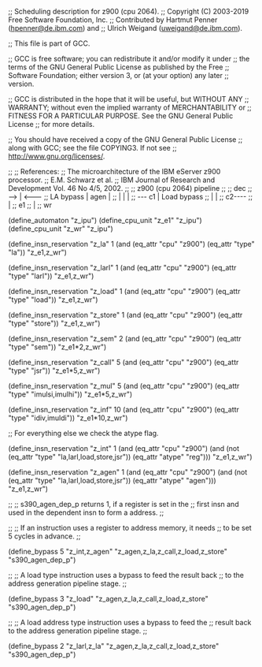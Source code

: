 ;; Scheduling description for z900 (cpu 2064).
;;   Copyright (C) 2003-2019 Free Software Foundation, Inc.
;;   Contributed by Hartmut Penner (hpenner@de.ibm.com) and
;;                  Ulrich Weigand (uweigand@de.ibm.com).

;; This file is part of GCC.

;; GCC is free software; you can redistribute it and/or modify it under
;; the terms of the GNU General Public License as published by the Free
;; Software Foundation; either version 3, or (at your option) any later
;; version.

;; GCC is distributed in the hope that it will be useful, but WITHOUT ANY
;; WARRANTY; without even the implied warranty of MERCHANTABILITY or
;; FITNESS FOR A PARTICULAR PURPOSE.  See the GNU General Public License
;; for more details.

;; You should have received a copy of the GNU General Public License
;; along with GCC; see the file COPYING3.  If not see
;; <http://www.gnu.org/licenses/>.

;;
;; References:
;;   The microarchitecture of the IBM eServer z900 processor.
;;   E.M. Schwarz et al.
;;   IBM Journal of Research and Development Vol. 46 No 4/5, 2002.
;;
;;            z900 (cpu 2064) pipeline
;;
;;                 dec
;;              --> | <---
;;  LA bypass  |  agen    |
;;             |    |     |
;;              --- c1    |  Load bypass
;;                  |     |
;;                  c2----
;;                  |
;;                  e1
;;                  |
;;                  wr

(define_automaton "z_ipu")
(define_cpu_unit "z_e1"   "z_ipu")
(define_cpu_unit "z_wr"   "z_ipu")


(define_insn_reservation "z_la" 1
  (and (eq_attr "cpu" "z900")
       (eq_attr "type" "la"))
  "z_e1,z_wr")

(define_insn_reservation "z_larl" 1
  (and (eq_attr "cpu" "z900")
       (eq_attr "type" "larl"))
  "z_e1,z_wr")

(define_insn_reservation "z_load" 1
  (and (eq_attr "cpu" "z900")
       (eq_attr "type" "load"))
  "z_e1,z_wr")

(define_insn_reservation "z_store" 1
  (and (eq_attr "cpu" "z900")
       (eq_attr "type" "store"))
  "z_e1,z_wr")

(define_insn_reservation "z_sem" 2
  (and (eq_attr "cpu" "z900")
       (eq_attr "type" "sem"))
  "z_e1*2,z_wr")

(define_insn_reservation "z_call" 5
  (and (eq_attr "cpu" "z900")
       (eq_attr "type" "jsr"))
  "z_e1*5,z_wr")

(define_insn_reservation "z_mul" 5
  (and (eq_attr "cpu" "z900")
       (eq_attr "type" "imulsi,imulhi"))
  "z_e1*5,z_wr")

(define_insn_reservation "z_inf" 10
  (and (eq_attr "cpu" "z900")
       (eq_attr "type" "idiv,imuldi"))
  "z_e1*10,z_wr")

;; For everything else we check the atype flag.

(define_insn_reservation "z_int" 1
  (and (eq_attr "cpu" "z900")
       (and (not (eq_attr "type" "la,larl,load,store,jsr"))
            (eq_attr "atype" "reg")))
  "z_e1,z_wr")

(define_insn_reservation "z_agen" 1
  (and (eq_attr "cpu" "z900")
       (and (not (eq_attr "type" "la,larl,load,store,jsr"))
            (eq_attr "atype" "agen")))
  "z_e1,z_wr")

;;
;; s390_agen_dep_p returns 1, if a register is set in the
;; first insn and used in the dependent insn to form a address.
;;

;;
;; If an instruction uses a register to address memory, it needs
;; to be set 5 cycles in advance.
;;

(define_bypass 5 "z_int,z_agen"
	       "z_agen,z_la,z_call,z_load,z_store" "s390_agen_dep_p")

;;
;; A load type instruction uses a bypass to feed the result back
;; to the address generation pipeline stage.
;;

(define_bypass 3 "z_load"
	         "z_agen,z_la,z_call,z_load,z_store" "s390_agen_dep_p")

;;
;; A load address type instruction uses a bypass to feed the
;; result back to the address generation pipeline stage.
;;

(define_bypass 2 "z_larl,z_la"
	         "z_agen,z_la,z_call,z_load,z_store" "s390_agen_dep_p")





